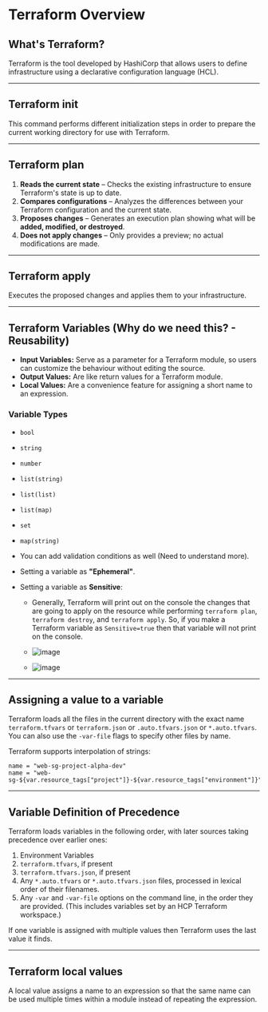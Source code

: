 # Terraform Overview

## What's Terraform?

Terraform is the tool developed by HashiCorp that allows users to define infrastructure using a declarative configuration language (HCL).

---

## Terraform init

This command performs different initialization steps in order to prepare the current working directory for use with Terraform.

---

## Terraform plan

1. **Reads the current state** – Checks the existing infrastructure to ensure Terraform's state is up to date.
2. **Compares configurations** – Analyzes the differences between your Terraform configuration and the current state.
3. **Proposes changes** – Generates an execution plan showing what will be **added, modified, or destroyed**.
4. **Does not apply changes** – Only provides a preview; no actual modifications are made.

---

## Terraform apply

Executes the proposed changes and applies them to your infrastructure.

---

## Terraform Variables (Why do we need this? - Reusability)

- **Input Variables:** Serve as a parameter for a Terraform module, so users can customize the behaviour without editing the source.
- **Output Values:** Are like return values for a Terraform module.
- **Local Values:** Are a convenience feature for assigning a short name to an expression.

### Variable Types

- `bool`
- `string`
- `number`
- `list(string)`
- `list(list)`
- `list(map)`
- `set`
- `map(string)`

- You can add validation conditions as well (Need to understand more).
- Setting a variable as **"Ephemeral"**.
- Setting a variable as **Sensitive**:
  - Generally, Terraform will print out on the console the changes that are going to apply on the resource while performing `terraform plan`, `terraform destroy`, and `terraform apply`. So, if you make a Terraform variable as `Sensitive=true` then that variable will not print on the console.
 
  - ![image](https://github.com/user-attachments/assets/117c3d38-8def-400f-af98-e6e854b065a3)
    
  - ![image](https://github.com/user-attachments/assets/2f421063-fe89-4559-a257-b121bf53695a)



---

## Assigning a value to a variable

Terraform loads all the files in the current directory with the exact name `terraform.tfvars` or `terraform.json` or `.auto.tfvars.json` or `*.auto.tfvars`.  
You can also use the `-var-file` flags to specify other files by name.

Terraform supports interpolation of strings:

```hcl
name = "web-sg-project-alpha-dev"
name = "web-sg-${var.resource_tags["project"]}-${var.resource_tags["environment"]}"
```

---

## Variable Definition of Precedence

Terraform loads variables in the following order, with later sources taking precedence over earlier ones:

1. Environment Variables
2. `terraform.tfvars`, if present
3. `terraform.tfvars.json`, if present
4. Any `*.auto.tfvars` or `*.auto.tfvars.json` files, processed in lexical order of their filenames.
5. Any `-var` and `-var-file` options on the command line, in the order they are provided. (This includes variables set by an HCP Terraform workspace.)

If one variable is assigned with multiple values then Terraform uses the last value it finds.

---

## Terraform local values

A local value assigns a name to an expression so that the same name can be used multiple times within a module instead of repeating the expression.

